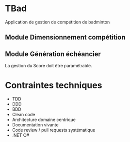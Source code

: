 # TBad
Application de gestion de compétition de badminton

## Module Dimensionnement compétition

## Module Génération échéancier

La gestion du Score doit être paramétrable.

# Contraintes techniques
- TDD
- DDD
- BDD
- Clean code
- Architecture domaine centrique
- Documentation vivante
- Code review / pull requests systématique
- .NET C#
